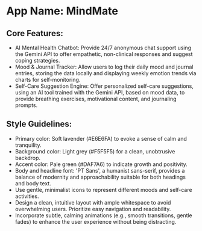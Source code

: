 # **App Name**: MindMate

## Core Features:

- AI Mental Health Chatbot: Provide 24/7 anonymous chat support using the Gemini API to offer empathetic, non-clinical responses and suggest coping strategies.
- Mood & Journal Tracker: Allow users to log their daily mood and journal entries, storing the data locally and displaying weekly emotion trends via charts for self-monitoring.
- Self-Care Suggestion Engine: Offer personalized self-care suggestions, using an AI tool trained with the Gemini API, based on mood data, to provide breathing exercises, motivational content, and journaling prompts.

## Style Guidelines:

- Primary color: Soft lavender (#E6E6FA) to evoke a sense of calm and tranquility.
- Background color: Light grey (#F5F5F5) for a clean, unobtrusive backdrop.
- Accent color: Pale green (#DAF7A6) to indicate growth and positivity.
- Body and headline font: 'PT Sans', a humanist sans-serif, provides a balance of modernity and approachability suitable for both headings and body text.
- Use gentle, minimalist icons to represent different moods and self-care activities.
- Design a clean, intuitive layout with ample whitespace to avoid overwhelming users. Prioritize easy navigation and readability.
- Incorporate subtle, calming animations (e.g., smooth transitions, gentle fades) to enhance the user experience without being distracting.